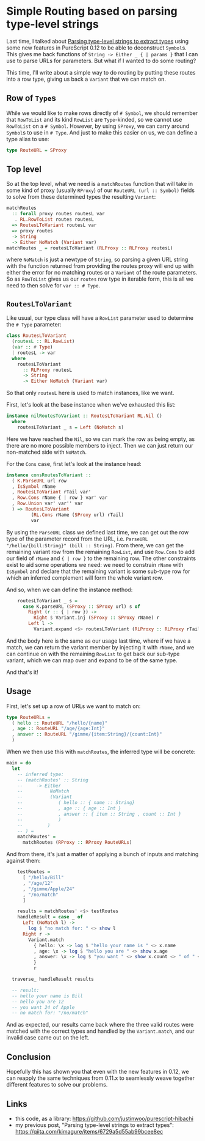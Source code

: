 # Simple Routing based on parsing type-level strings

Last time, I talked about [Parsing type-level strings to extract types](https://qiita.com/kimagure/items/6729a5d55ab99bcee8ec) using some new features in PureScript 0.12 to be able to deconstruct `Symbol`s. This gives me back functions of `String -> Either _ { | params }` that I can use to parse URLs for parameters. But what if I wanted to do some routing?

This time, I'll write about a simple way to do routing by putting these routes into a row type, giving us back a `Variant` that we can match on.

## Row of `Type`s

While we would like to make rows directly of `# Symbol`, we should remember that `RowToList` and its kind `RowList` are `Type`-kinded, so we cannot use `RowToList` on a `# Symbol`. However, by using `SProxy`, we can carry around `Symbol`s to use in `# Type`. And just to make this easier on us, we can define a type alias to use:

```hs
type RouteURL = SProxy
```

## Top level

So at the top level, what we need is a `matchRoutes` function that will take in some kind of proxy (usually `RProxy`) of our `RouteURL (url :: Symbol)` fields to solve from these determined types the resulting `Variant`:

```hs
matchRoutes
  :: forall proxy routes routesL var
   . RL.RowToList routes routesL
  => RoutesLToVariant routesL var
  => proxy routes
  -> String
  -> Either NoMatch (Variant var)
matchRoutes _ = routesLToVariant (RLProxy :: RLProxy routesL)
```

where `NoMatch` is just a newtype of `String`, so parsing a given URL string with the function returned from providing the routes proxy will end up with either the error for no matching routes or a `Variant` of the route parameters. So as `RowToList` gives us our `routes` row type in iterable form, this is all we need to then solve for `var :: # Type`.

## `RoutesLToVariant`

Like usual, our type class will have a `RowList` parameter used to determine the `# Type` parameter:

```hs
class RoutesLToVariant
  (routesL :: RL.RowList)
  (var :: # Type)
  | routesL -> var
  where
    routesLToVariant
      :: RLProxy routesL
      -> String
      -> Either NoMatch (Variant var)
```

So that only `routesL` here is used to match instances, like we want.

First, let's look at the base instance when we've exhausted this list:

```hs
instance nilRoutesToVariant :: RoutesLToVariant RL.Nil ()
  where
    routesLToVariant _ s = Left (NoMatch s)
```

Here we have reached the `Nil`, so we can mark the row as being empty, as there are no more possible members to inject. Then we can just return our non-matched side with `NoMatch`.


For the `Cons` case, first let's look at the instance head:

```hs
instance consRoutesToVariant ::
  ( K.ParseURL url row
  , IsSymbol rName
  , RoutesLToVariant rTail var'
  , Row.Cons rName { | row } var' var
  , Row.Union var' var'' var
  ) => RoutesLToVariant
         (RL.Cons rName (SProxy url) rTail)
         var
```

By using the `ParseURL` class we defined last time, we can get out the row type of the parameter record from the URL, i.e. `ParseURL "/hello/{bill:String}" (bill :: String)`. From there, we can get the remaining variant row from the remaining `RowList`, and use `Row.Cons` to add our field of `rName` and `{ | row }` to the remaining row. The other constraints exist to aid some operations we need: we need to constrain `rName` with `IsSymbol` and declare that the remaining variant is some sub-type row for which an inferred complement will form the whole variant row.

And so, when we can define the instance method:

```hs
    routesLToVariant _ s =
      case K.parseURL (SProxy :: SProxy url) s of
        Right (r :: { | row }) ->
          Right $ Variant.inj (SProxy :: SProxy rName) r
        Left l ->
          Variant.expand <$> routesLToVariant (RLProxy :: RLProxy rTail) s
```

And the body here is the same as our usage last time, where if we have a match, we can return the variant member by injecting it with `rName`, and we can continue on with the remaining `RowList` to get back our sub-type variant, which we can map over and expand to be of the same type.

And that's it!

## Usage

First, let's set up a row of URLs we want to match on:

```hs
type RouteURLs =
  ( hello :: RouteURL "/hello/{name}"
  , age :: RouteURL "/age/{age:Int}"
  , answer :: RouteURL "/gimme/{item:String}/{count:Int}"
  )
```

When we then use this with `matchRoutes`, the inferred type will be concrete:

```hs
main = do
  let
    -- inferred type:
    -- (matchRoutes' :: String
    --     -> Either
    --          NoMatch
    --          (Variant
    --             ( hello :: { name :: String}
    --             , age :: { age :: Int }
    --             , answer :: { item :: String , count :: Int }
    --             )
    --         )
    -- ) =
    matchRoutes' =
      matchRoutes (RProxy :: RProxy RouteURLs)
```

And from there, it's just a matter of applying a bunch of inputs and matching against them:

```hs
    testRoutes =
      [ "/hello/Bill"
      , "/age/12"
      , "/gimme/Apple/24"
      , "/no/match"
      ]

    results = matchRoutes' <$> testRoutes
    handleResult = case _ of
      Left (NoMatch l) ->
        log $ "no match for: " <> show l
      Right r ->
        Variant.match
          { hello: \x -> log $ "hello your name is " <> x.name
          , age: \x -> log $ "hello you are " <> show x.age
          , answer: \x -> log $ "you want " <> show x.count <> " of " <> x.item
          }
          r

  traverse_ handleResult results

  -- result:
  -- hello your name is Bill
  -- hello you are 12
  -- you want 24 of Apple
  -- no match for: "/no/match"
```

And as expected, our results came back where the three valid routes were matched with the correct types and handled by the `Variant.match`, and our invalid case came out on the left.

## Conclusion

Hopefully this has shown you that even with the new features in 0.12, we can reapply the same techniques from 0.11.x to seamlessly weave together different features to solve our problems.

## Links

* this code, as a library: <https://github.com/justinwoo/purescript-hibachi>
* my previous post, "Parsing type-level strings to extract types": <https://qiita.com/kimagure/items/6729a5d55ab99bcee8ec>